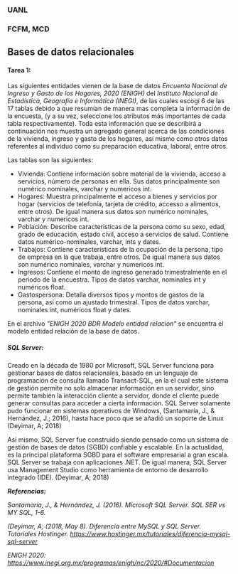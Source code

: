 ### UANL
### FCFM, MCD

## Bases de datos relacionales

#### Tarea 1:

Las siguientes entidades vienen de la base de datos *Encuenta Nacional de Ingreso y Gasto de los Hogares, 2020 (ENIGH)* del  *Instituto Nacional de Estadística, Geografía e Informática (INEGI)*, de las cuales escogí 6 de las 17 tablas debido a que resumían de manera mas completa la información de la encuesta, (y a su vez, seleccione los atributos más importantes de cada tabla respectivamente). Toda esta información que se describirá a continuación nos muestra un agregado general acerca de las condiciones de la vivienda, ingreso y gasto de los hogares, así mismo como otros datos referentes al individuo como su preparación educativa, laboral, entre otros.

Las tablas son las siguientes:
- Vivienda:  Contiene información sobre material de la vivienda, acceso a servicios, número de personas en ella. Sus datos principalmente son numérico nominales, varchar y numericos int.
- Hogares: Muestra principalmente el acceso a bienes y servicios por hogar (servicios de telefonía, tarjeta de crédito, accesso a alimentos, entre otros). De igual manera sus datos son numérico nominales, varchar y numericos int.
- Población: Describe características de la persona como su sexo, edad, grado de educación, estado civil, acceso a servicios de salud. Contiene datos numérico-nominales, varchar, ints y dates.
- Trabajos: Contiene características de la ocupación de la persona, tipo de empresa en la que trabaja, entre otros. De igual manera sus datos son numérico nominales, varchar y numericos int.
- Ingresos: Contiene el monto de ingreso generado trimestralmente en el periodo de la encuestra. Tipos de datos varchar, nominales int y numéricos float.
- Gastospersona: Detalla diversos tipos y montos de gastos de la persona, así como un ajustado trimestral. Tipos de datos varchar, nominales int, numéricos float y dates.


En el archivo *"ENIGH 2020 BDR Modelo entidad relacion"* se encuentra el modelo entidad relación de la base de datos.



##### SQL Server:

Creado en la década de 1980 por Microsoft, SQL Server funciona para gestionar bases de datos relacionales, basado en un lenguaje de programación de consulta llamado Transact-SQL, en la el cual este sistema de gestión permite no solo almacenar información en un servidor, sino permite también la interacción cliente a servidor, donde el cliente puede generar consultas para acceder a cierta información. SQL Server solamente pudo funcionar en sistemas operativos de Windows, (Santamaría, J., & Hernández, J.; 2016), hasta hace poco que se añadió un soporte de Linux (Deyimar, A; 2018)

Así mismo, SQL Server fue construido siendo pensado como un sistema de gestión de bases de datos (SGBD) confiable y escalable. En la actualidad, es la principal plataforma SGBD para el software empresarial a gran escala. SQL Server se trabaja con aplicaciones .NET. De igual manera, SQL Server usa Management Studio como herramienta de entorno de desarrollo integrado (IDE). (Deyimar, A; 2018)






***Referencias:***

*Santamaría, J., & Hernández, J. (2016). Microsoft SQL Server. SQL SER vs MY SQL, 1-6.*

*(Deyimar, A; (2018, May 8). Diferencia entre MySQL y SQL Server. Tutoriales Hostinger. https://www.hostinger.mx/tutoriales/diferencia-mysql-sql-server*

*ENIGH 2020: https://www.inegi.org.mx/programas/enigh/nc/2020/#Documentacion*



